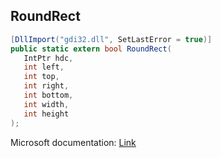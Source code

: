 ## RoundRect

```csharp
[DllImport("gdi32.dll", SetLastError = true)]
public static extern bool RoundRect(
   IntPtr hdc,
   int left,
   int top,
   int right,
   int bottom,
   int width,
   int height
);
```

Microsoft documentation: [Link](https://docs.microsoft.com/en-us/windows/win32/api/wingdi/nf-wingdi-roundrect)

